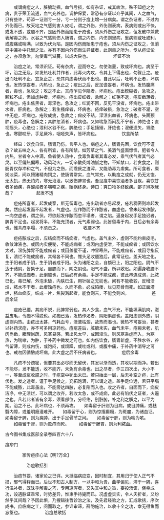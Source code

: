 <!-- { "loadSidebar": true } -->
　　或谓病痘之人，脏腑动摇，血气亏损，如有杂证，戒其峻治。殊不知痘之为病，贵于荣卫流通，血气充养也。调护保爱，常恐有杂证以介乎其间，人之血气，只有些许，苟添一证则亏一分，亏一分则于痘上增一分病矣。谓之杂证者，不过内外伤而已。故天地之气感则害人皮毛，谓之外伤，外伤则表病，表病则或出不快，或发不透，或靥不齐，是因外伤而贻患于疮也，须从外伤之证攻之，但发散中兼救表解毒之药。水谷之气感则伤人肠胃，谓之内伤，内伤则里病，里病则或吐或利，或腹痛或喘满，以致为伏为陷，是因内伤而贻患于疮也，须从内伤之证攻之，但消导中兼补中托里之法。亦有不因内外伤而生异证者，此则毒之所为，专从痘证论之，亦须急治，勿使毒气滋蔓，以成大戾也。
　　　　　坏证不治

　　治痘之法，常须识证。苟有杂病，迎而夺之，勿使滋蔓，致成坏病也。病至于坏，治之无及。如发热吐利并作者，此毒火内攻，令其上下得出也，勿骤止之。疮出而吐利不止，宜急止之，恐其内虚毒伏而不出也。自此以后，吐利不止者，坏病也。发热惊妄者，内热也，急止之；疮出之后，反加谵妄者，坏病也。发热腹痛者，毒也，急攻之；攻之不止，其疮乍见乍隐者，坏病也。疮出模糊者，急攻之，颗粒不成，但加虚肿者，坏病也。疮出皮红者，急解之；红艳不退，疮皮嫩薄者，坏病也。疮出焦黑者，毒深也，急攻之；红润不回，反见干没者，坏病也。疮出带水者，肝病也，急解之；若生搔痒者，坏病也。疮痒破损，急治之；破者不灌，空中无痘，坏病也。疮败成痈，急救之；痂皮不结，深溃出血者，坏病也。头面预肿，疫毒也，急解之；其肿忽消者，坏病也。又如喘急而闷乱不宁者，肺绝也；直视摇头，心绝也；泄利水谷不化，脾绝也；手足搐搦，肝绝也；溲便遗矢，肾绝也。寒颤咬牙，手足厥冷，咽哑失声，皆坏病也。
　　　　　饮食所禁

　　经曰：饮食自倍，肠胃乃伤。言平人也。病痘之人，肠胃先困，饮食可不谨欤？故五味之人，各有所宜，各有所禁。如芳草之气、美酒气盛面慓悍，肥者令人内热，甘者令人中满，鱼者使人热中，食毒负毒者其毒必发，乘气伏气者其气必灵。以至偏热偏寒，动风动火，一切辛酸炙煿油腻之物，不知禁口，若贪食之，则肠胃仅存冲和之气，不但为之伤，而乖戾之渣滓，又能助毒为虐矣。所可食者，糜粥淡菜，间以豮猪精肉饲之，使肠胃常实，血气常充，以助痘之成就，仍无太饱、无太饥，热无灼灼，寒无沧沧，以致伤脾胃也。吾见痘中喜饮酒者多目疾，喜饮甘者多齿疾，喜酸咸者多喘咳之疾，贻祸终身。诗曰：爽口物多终致疾。邵子岂欺我哉？
　　　　　起发不透

　　痘疮所喜者，起发成浆，斯无留毒也。疮出疏者亦易起发，疮若稠密则难起发矣。然应起发而不起发者，气虚也。应作脓而不作脓者，血虚也。曾未起发作脓，一向空虚者，谓之伏。将欲起发作脓而忽平塌者，谓之陷。遍身起发手足独迟者，脾胃不足也。起发将半，不能充顶者，元气素弱也。此皆留毒于内，日后必有余毒也。惟背疮平塌，不须责之。
　　　　　收靥不齐

　　痘疮脓成之后，应结痂而不结痂者，气虚也。盖气主外，虚则不能约束皮毛，收敛津液也。或因内实便秘，不能成痂者；或因内虚便泄，不能成痂者；或因饮水太过，湿伤脾胃不能成痂者；或因盖覆不谨，冲冒寒热，不能成痂者，或因寻掐反复，溃烂不能成痂者，其候各不同也。惟头足收靥独后，此常证也。盖天地之化，生于阳者成于阴，生于阴者成于阳。头为诸阳之会，自额已上，阳之阳也。阴气不达于诸阴，皆集于足，自膝而下，阴之阴也。阳气不盛，所以收迟。如遍身收靥不齐，不能成痂者，此倒靥也，日后必有余毒。手足不能成痂，彼此串连成泡，此脓已化，毒已解，外泡未破，内肤已生，用针破之无妨也。间有不能收较，反增溃烂，脓水不干者，此疳蚀疮也。久而不愈，必成陷瘘，烂见筋骨而死。如正面灌烂，脓血痂皮，结成一片，焦裂溅起者，能食则吉，不能食则凶。
　　　　　差后余证

　　痘疮已靥，其痂不脱，此脾胃弱也。其人少食，血气不充，不能填满肌肉，滋益皮毛，令痂不得脱也。如痂已落，发热作渴者，阴阳俱虚也。盖阳虚则外热，阴虚则内热。由疮出太甚，气耗血亏，津液枯涸，故热而渴也。微热不可妄治，甚者以补药求痊，亦不可多用凉药也。痘疮差后，脏腑未实，血气未平，疮瘢未老，肌肉尚嫩，腠理尚疏，风寒易感，若出风太早，或因澡洗，则风寒乘虚而入，为寒热，为喘嗽，为肿，于补药中微发之可也。如内伤饮食，肠胃新虚，不胜水谷，谷气留薄，则成内伤，或饱闷，或烦躁，或吐或利，或腹中痛，于补药中消导之可也。戒勿因循酿成坏病，此大虚之后不任病者也。
　　　　　痘后余毒

　　凡疮不分疏密，但要其出必尽而无留伏，其发以渐而透，其收以期而净。若出不能尽，发不能透，收不能齐，未免有余毒也。出之尽者，作三四次出，大小不一，等至成浆收靥之时，于疮空中犹出未已。若只始出一层，后无补空之痘，此有伏也。发之透者，谨于手足候之，充拓饱满，可以谓之透。盖手足位远，若只平塌不能成脓，此毒虽出，不能旁达四肢，必复陷而入也。收之齐者，自面而下，痂皮洁净，中无溃烂，可以谓之收齐。若收太急，或不成痂，此必有陷伏之证者，火逼之也。凡若此者皆有余毒，须看部位，分经络，别脏腑，补之利之解之，以平为期。治之不已，此坏病也，不须再攻。　　如毒留于肝则为目病，或目肿痛，或麸翳内障，或羞明瘾濇难开。　　如毒留于心，则为惊搐癫癎，为斑瘤，为诸血证。　　如毒留于脾，则为痈肿，出于手足骨节之间。　　如毒留于肺，则为喘为咳。
　　如毒留于肾，则为败疮而死。
　　如毒留于肠胃，则为利脓血。

古今图书集成医部全录卷四百六十八

痘疹门

　　　　家传痘疹心法【明?万全】

　　　　　治痘歌括引

　　治痘节要，诸家论之已详。大抵临病应变，因时制宜，其用归于使人正气不损，邪气得释而已。后世不知古人制方，一以中和为贵，曲学偏见，滞于一隅，喜行温补者，既昧乎解毒之巧，专用凉泻者，又失其中和之旨，妄投汤饵，侥幸成功，设遇脉证乖常，时势差异，惟束手待毙而已。况虚虚实实，令人夭折者，又纷然乎其间哉？予因此惧，乃搜辑往哲诊治之法，及先君经验之方，汇成歌括，序次成书，庶临病之工，阅而取之，参详审谛，斟酌施治，以收十全之功，幸无得鱼而忘筌也。
　　　　　治痘总歌括

